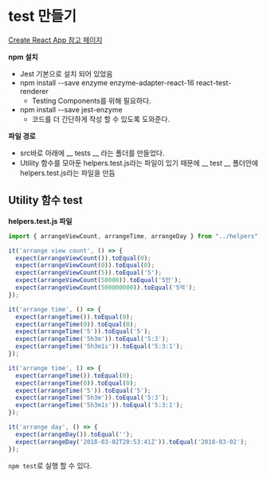 # test 만들기

[Create React App 참고 페이지](https://facebook.github.io/create-react-app/docs/running-tests)

**npm 설치**

* Jest 기본으로 설치 되어 있었음
* npm install --save enzyme enzyme-adapter-react-16 react-test-renderer
  * Testing Components를 위해 필요하다.
* npm install --save jest-enzyme
  * 코드를 더 간단하게 작성 할 수 있도록 도와준다.

**파일 경로**

* src바로 아래에 __ tests __ 라는 폴더를 만들었다.
* Utility 함수를 모아둔 helpers.test.js라는 파일이 있기 때문에 __ test __ 폴더안에 helpers.test.js라는 파일을 만듬

## Utility 함수 test

**helpers.test.js 파일**

```js
import { arrangeViewCount, arrangeTime, arrangeDay } from "../helpers";

it('arrange view count', () => {
  expect(arrangeViewCount()).toEqual(0);
  expect(arrangeViewCount(0)).toEqual(0);
  expect(arrangeViewCount(5)).toEqual('5');
  expect(arrangeViewCount(50000)).toEqual('5만');
  expect(arrangeViewCount(500000000)).toEqual('5억');
});

it('arrange time', () => {
  expect(arrangeTime()).toEqual(0);
  expect(arrangeTime(0)).toEqual(0);
  expect(arrangeTime('5')).toEqual('5');
  expect(arrangeTime('5h3m')).toEqual('5:3');
  expect(arrangeTime('5h3m1s')).toEqual('5:3:1');
});

it('arrange time', () => {
  expect(arrangeTime()).toEqual(0);
  expect(arrangeTime(0)).toEqual(0);
  expect(arrangeTime('5')).toEqual('5');
  expect(arrangeTime('5h3m')).toEqual('5:3');
  expect(arrangeTime('5h3m1s')).toEqual('5:3:1');
});

it('arrange day', () => {
  expect(arrangeDay()).toEqual('');
  expect(arrangeDay('2018-03-02T20:53:41Z')).toEqual('2018-03-02');
});

```

 `npm test`로 실행 할 수 있다.




